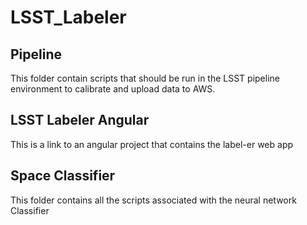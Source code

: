 # LSST_Labeler

## Pipeline
This folder contain scripts that should be run in the LSST pipeline environment to calibrate and upload data to AWS.

## LSST Labeler Angular
This is a link to an angular project that contains the label-er web app

## Space Classifier
This folder contains all the scripts associated with the neural network Classifier
